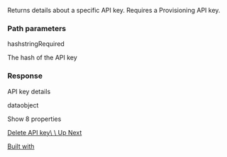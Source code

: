 Returns details about a specific API key. Requires a Provisioning API key.

### Path parameters

hashstringRequired

The hash of the API key

### Response

API key details

dataobject

Show 8 properties

[Delete API key\\
\\
Up Next](https://openrouter.ai/docs/api-reference/api-keys/delete-api-key)

[Built with](https://buildwithfern.com/?utm_campaign=buildWith&utm_medium=docs&utm_source=openrouter.ai)